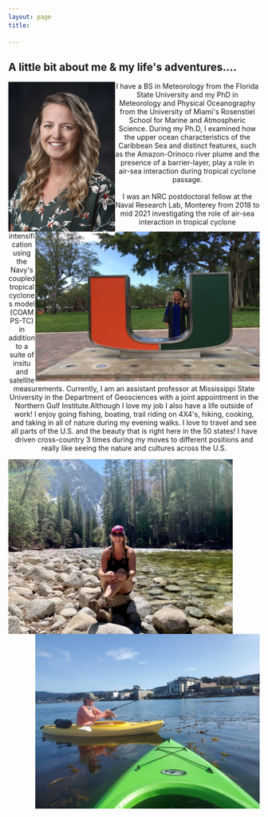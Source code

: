 ```yaml
---
layout: page
title: 

---
```


<h2> A little bit about me & my life's adventures.... </h2>

<img src="/img/photo_med.jpg" align="left"/>

 <div style="text-align: center ;"> <p> I have a BS in Meteorology from the Florida State University and my PhD in Meteorology and Physical Oceanography from the University of Miami's Rosenstiel School for Marine and Atmospheric Science. During my Ph.D, I examined how the upper ocean characteristics of the Caribbean Sea and distinct features, such as the Amazon-Orinoco river plume and the presence of a barrier-layer, play a role in air-sea interaction during tropical cyclone passage.  
<img src="/img/PhDgraduate_UMiamiphoto.jpeg" align="right" width="450" height="300"/> <br> </br> I was an NRC postdoctoral fellow at the Naval Research Lab, Monterey from 2018 to mid 2021 investigating the role of  air-sea interaction in tropical cyclone intensification using the Navy's coupled tropical cyclones model (COAMPS-TC) in addition to a suite of insitu and satellite measurements. Currently, I am an assistant professor at Mississippi State University in the Department of Geosciences with a joint appointment in the Northern Gulf Institute.Although I love my job I also have a life outside of work! I enjoy going fishing, boating, trail riding on 4X4's, hiking, cooking, and taking in all of nature during my evening walks. I love to travel and see all parts of the U.S. and the beauty that is right here in the 50 states! I have driven cross-country 3 times during my moves to different positions and really like seeing the nature and cultures across the U.S.</p> </div>
<img src="/img/kingscanyon.jpeg" align="left" width="450" height="350"/>  <img src="/img/Kayakfishing.jpeg" align="right" width="450" height="350"/> 
